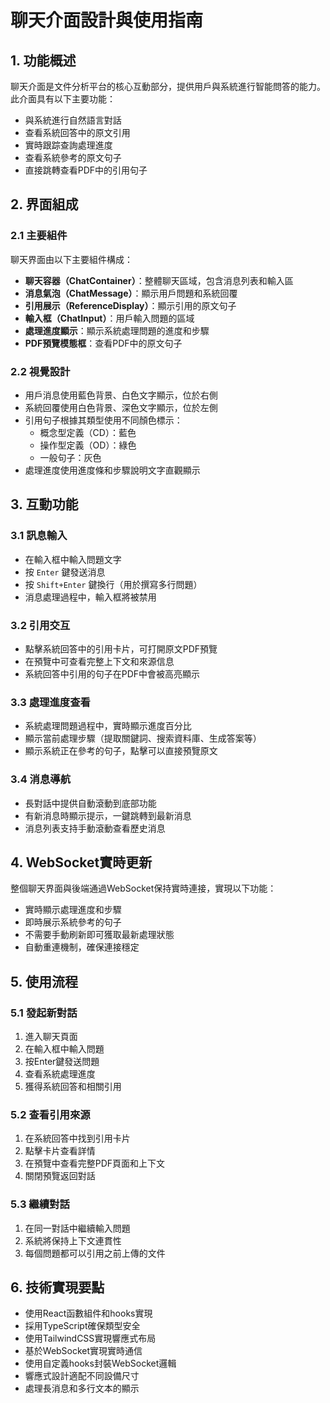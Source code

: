 # 聊天介面設計與使用指南

## 1. 功能概述

聊天介面是文件分析平台的核心互動部分，提供用戶與系統進行智能問答的能力。此介面具有以下主要功能：

- 與系統進行自然語言對話
- 查看系統回答中的原文引用
- 實時跟踪查詢處理進度
- 查看系統參考的原文句子
- 直接跳轉查看PDF中的引用句子

## 2. 界面組成

### 2.1 主要組件

聊天界面由以下主要組件構成：

- **聊天容器（ChatContainer）**：整體聊天區域，包含消息列表和輸入區
- **消息氣泡（ChatMessage）**：顯示用戶問題和系統回覆
- **引用展示（ReferenceDisplay）**：顯示引用的原文句子
- **輸入框（ChatInput）**：用戶輸入問題的區域
- **處理進度顯示**：顯示系統處理問題的進度和步驟
- **PDF預覽模態框**：查看PDF中的原文句子

### 2.2 視覺設計

- 用戶消息使用藍色背景、白色文字顯示，位於右側
- 系統回覆使用白色背景、深色文字顯示，位於左側
- 引用句子根據其類型使用不同顏色標示：
  - 概念型定義（CD）：藍色
  - 操作型定義（OD）：綠色
  - 一般句子：灰色
- 處理進度使用進度條和步驟說明文字直觀顯示

## 3. 互動功能

### 3.1 訊息輸入

- 在輸入框中輸入問題文字
- 按 `Enter` 鍵發送消息
- 按 `Shift+Enter` 鍵換行（用於撰寫多行問題）
- 消息處理過程中，輸入框將被禁用

### 3.2 引用交互

- 點擊系統回答中的引用卡片，可打開原文PDF預覽
- 在預覽中可查看完整上下文和來源信息
- 系統回答中引用的句子在PDF中會被高亮顯示

### 3.3 處理進度查看

- 系統處理問題過程中，實時顯示進度百分比
- 顯示當前處理步驟（提取關鍵詞、搜索資料庫、生成答案等）
- 顯示系統正在參考的句子，點擊可以直接預覽原文

### 3.4 消息導航

- 長對話中提供自動滾動到底部功能
- 有新消息時顯示提示，一鍵跳轉到最新消息
- 消息列表支持手動滾動查看歷史消息

## 4. WebSocket實時更新

整個聊天界面與後端通過WebSocket保持實時連接，實現以下功能：

- 實時顯示處理進度和步驟
- 即時展示系統參考的句子
- 不需要手動刷新即可獲取最新處理狀態
- 自動重連機制，確保連接穩定

## 5. 使用流程

### 5.1 發起新對話

1. 進入聊天頁面
2. 在輸入框中輸入問題
3. 按Enter鍵發送問題
4. 查看系統處理進度
5. 獲得系統回答和相關引用

### 5.2 查看引用來源

1. 在系統回答中找到引用卡片
2. 點擊卡片查看詳情
3. 在預覽中查看完整PDF頁面和上下文
4. 關閉預覽返回對話

### 5.3 繼續對話

1. 在同一對話中繼續輸入問題
2. 系統將保持上下文連貫性
3. 每個問題都可以引用之前上傳的文件

## 6. 技術實現要點

- 使用React函數組件和hooks實現
- 採用TypeScript確保類型安全
- 使用TailwindCSS實現響應式布局
- 基於WebSocket實現實時通信
- 使用自定義hooks封裝WebSocket邏輯
- 響應式設計適配不同設備尺寸
- 處理長消息和多行文本的顯示 